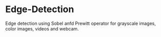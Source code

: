 # Edge-Detection
Edge detection using Sobel anfd Prewitt operator for grayscale images, color images, videos and webcam.
